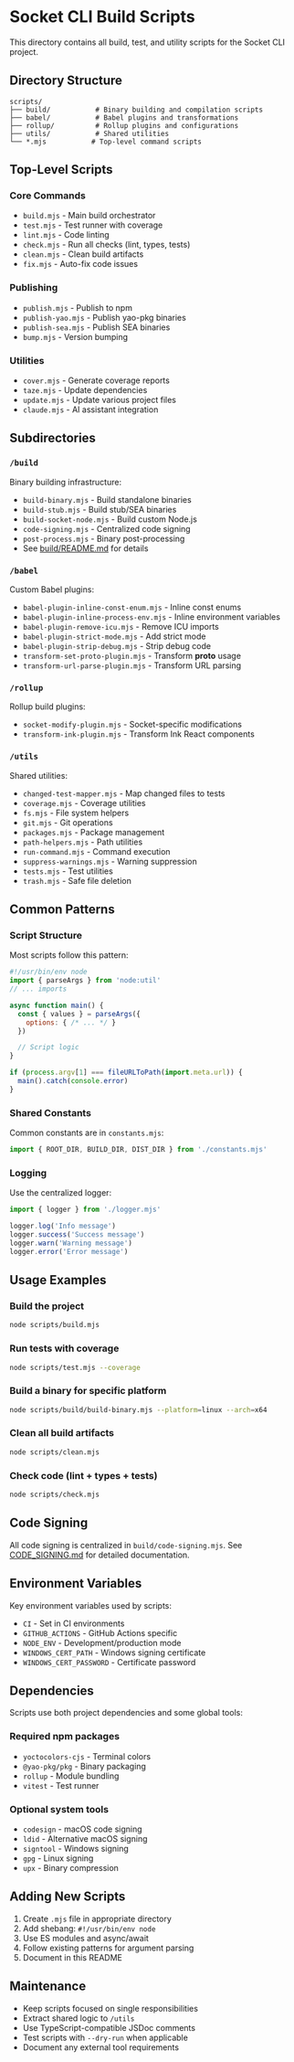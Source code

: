# Socket CLI Build Scripts

This directory contains all build, test, and utility scripts for the Socket CLI project.

## Directory Structure

```
scripts/
├── build/           # Binary building and compilation scripts
├── babel/           # Babel plugins and transformations
├── rollup/          # Rollup plugins and configurations
├── utils/           # Shared utilities
└── *.mjs           # Top-level command scripts
```

## Top-Level Scripts

### Core Commands
- `build.mjs` - Main build orchestrator
- `test.mjs` - Test runner with coverage
- `lint.mjs` - Code linting
- `check.mjs` - Run all checks (lint, types, tests)
- `clean.mjs` - Clean build artifacts
- `fix.mjs` - Auto-fix code issues

### Publishing
- `publish.mjs` - Publish to npm
- `publish-yao.mjs` - Publish yao-pkg binaries
- `publish-sea.mjs` - Publish SEA binaries
- `bump.mjs` - Version bumping

### Utilities
- `cover.mjs` - Generate coverage reports
- `taze.mjs` - Update dependencies
- `update.mjs` - Update various project files
- `claude.mjs` - AI assistant integration

## Subdirectories

### `/build`
Binary building infrastructure:
- `build-binary.mjs` - Build standalone binaries
- `build-stub.mjs` - Build stub/SEA binaries
- `build-socket-node.mjs` - Build custom Node.js
- `code-signing.mjs` - Centralized code signing
- `post-process.mjs` - Binary post-processing
- See [build/README.md](build/README.md) for details

### `/babel`
Custom Babel plugins:
- `babel-plugin-inline-const-enum.mjs` - Inline const enums
- `babel-plugin-inline-process-env.mjs` - Inline environment variables
- `babel-plugin-remove-icu.mjs` - Remove ICU imports
- `babel-plugin-strict-mode.mjs` - Add strict mode
- `babel-plugin-strip-debug.mjs` - Strip debug code
- `transform-set-proto-plugin.mjs` - Transform __proto__ usage
- `transform-url-parse-plugin.mjs` - Transform URL parsing

### `/rollup`
Rollup build plugins:
- `socket-modify-plugin.mjs` - Socket-specific modifications
- `transform-ink-plugin.mjs` - Transform Ink React components

### `/utils`
Shared utilities:
- `changed-test-mapper.mjs` - Map changed files to tests
- `coverage.mjs` - Coverage utilities
- `fs.mjs` - File system helpers
- `git.mjs` - Git operations
- `packages.mjs` - Package management
- `path-helpers.mjs` - Path utilities
- `run-command.mjs` - Command execution
- `suppress-warnings.mjs` - Warning suppression
- `tests.mjs` - Test utilities
- `trash.mjs` - Safe file deletion

## Common Patterns

### Script Structure
Most scripts follow this pattern:
```javascript
#!/usr/bin/env node
import { parseArgs } from 'node:util'
// ... imports

async function main() {
  const { values } = parseArgs({
    options: { /* ... */ }
  })

  // Script logic
}

if (process.argv[1] === fileURLToPath(import.meta.url)) {
  main().catch(console.error)
}
```

### Shared Constants
Common constants are in `constants.mjs`:
```javascript
import { ROOT_DIR, BUILD_DIR, DIST_DIR } from './constants.mjs'
```

### Logging
Use the centralized logger:
```javascript
import { logger } from './logger.mjs'

logger.log('Info message')
logger.success('Success message')
logger.warn('Warning message')
logger.error('Error message')
```

## Usage Examples

### Build the project
```bash
node scripts/build.mjs
```

### Run tests with coverage
```bash
node scripts/test.mjs --coverage
```

### Build a binary for specific platform
```bash
node scripts/build/build-binary.mjs --platform=linux --arch=x64
```

### Clean all build artifacts
```bash
node scripts/clean.mjs
```

### Check code (lint + types + tests)
```bash
node scripts/check.mjs
```

## Code Signing

All code signing is centralized in `build/code-signing.mjs`. See [CODE_SIGNING.md](../docs/CODE_SIGNING.md) for detailed documentation.

## Environment Variables

Key environment variables used by scripts:

- `CI` - Set in CI environments
- `GITHUB_ACTIONS` - GitHub Actions specific
- `NODE_ENV` - Development/production mode
- `WINDOWS_CERT_PATH` - Windows signing certificate
- `WINDOWS_CERT_PASSWORD` - Certificate password

## Dependencies

Scripts use both project dependencies and some global tools:

### Required npm packages
- `yoctocolors-cjs` - Terminal colors
- `@yao-pkg/pkg` - Binary packaging
- `rollup` - Module bundling
- `vitest` - Test runner

### Optional system tools
- `codesign` - macOS code signing
- `ldid` - Alternative macOS signing
- `signtool` - Windows signing
- `gpg` - Linux signing
- `upx` - Binary compression

## Adding New Scripts

1. Create `.mjs` file in appropriate directory
2. Add shebang: `#!/usr/bin/env node`
3. Use ES modules and async/await
4. Follow existing patterns for argument parsing
5. Document in this README

## Maintenance

- Keep scripts focused on single responsibilities
- Extract shared logic to `/utils`
- Use TypeScript-compatible JSDoc comments
- Test scripts with `--dry-run` when applicable
- Document any external tool requirements